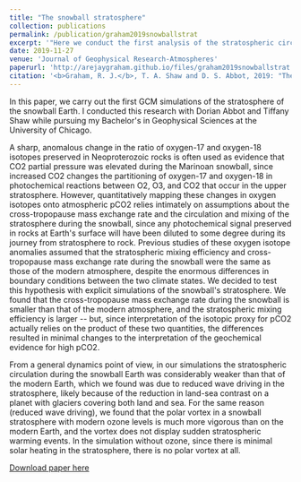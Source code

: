 ```yaml
---
title: "The snowball stratosphere"
collection: publications
permalink: /publication/graham2019snowballstrat
excerpt: '"Here we conduct the first analysis of the stratospheric circulation of the Snowball Earth using ECHAM6 general circulation model simulations. In order to understand the factors contributing to the stratospheric circulation, we extend the Statistical Transformed Eulerian Mean framework. We find that the stratosphere during a snowball with prescribed modern ozone levels exhibits a weaker meridional overturning circulation, reduced wave activity, and stronger zonal jets and is extremely cold relative to modern conditions. Notably, the snowball stratosphere displays no sudden stratospheric warmings. Without ozone, the stratosphere displays a complete lack of polar vortex and even colder temperatures. We also explicitly quantify for the first time the cross‐tropopause mass exchange rate and stratospheric mixing efficiency during the snowball and show that our values do not change the constraints on CO2 inferred from geochemical proxies during the Marinoan glaciation (ca. 635 Ma), unless the O2 concentration during the snowball was orders of magnitude less than the CO2 concentration."'
date: 2019-11-27
venue: 'Journal of Geophysical Research-Atmospheres'
paperurl: 'http://arejaygraham.github.io/files/graham2019snowballstrat.pdf'
citation: '<b>Graham, R. J.</b>, T. A. Shaw and D. S. Abbot, 2019: "The snowball stratosphere", <i>Journal of Geophysical Research: Atmospheres</i>, 10.1029/2019JD031361.'
---
```

In this paper, we carry out the first GCM simulations of the stratosphere of the snowball Earth. I conducted this research with Dorian Abbot and Tiffany Shaw while pursuing my Bachelor's in Geophysical Sciences at the University of Chicago. 

A sharp, anomalous change in the ratio of oxygen-17 and oxygen-18 isotopes preserved in Neoproterozoic rocks is often used as evidence that CO2 partial pressure was elevated during the Marinoan snowball, since increased CO2 changes the partitioning of oxygen-17 and oxygen-18 in photochemical reactions between O2, O3, and CO2 that occur in the upper stratosphere. However, quantitatively mapping these changes in oxygen isotopes onto atmospheric pCO2 relies intimately on assumptions about the cross-tropopause mass exchange rate and the circulation and mixing of the stratosphere during the snowball, since any photochemical signal preserved in rocks at Earth's surface will have been diluted to some degree during its journey from stratosphere to rock. Previous studies of these oxygen isotope anomalies assumed that the stratospheric mixing efficiency and cross-tropopause mass exchange rate during the snowball were the same as those of the modern atmosphere, despite the enormous differences in boundary conditions between the two climate states. We decided to test this hypothesis with explicit simulations of the snowball's stratosphere. We found that the cross-tropopause mass exchange rate during the snowball is smaller than that of the modern atmosphere, and the stratospheric mixing efficiency is larger -- but, since interpretation of the isotopic proxy for pCO2 actually relies on the product of these two quantities, the differences resulted in minimal changes to the interpretation of the geochemical evidence for high pCO2. 

From a general dynamics point of view, in our simulations the stratospheric circulation during the snowball Earth was considerably weaker than that of the modern Earth, which we found was due to reduced wave driving in the stratosphere, likely because of the reduction in land-sea contrast on a planet with glaciers covering both land and sea. For the same reason (reduced wave driving), we found that the polar vortex in a snowball stratosphere with modern ozone levels is much more vigorous than on the modern Earth, and the vortex does not display sudden stratospheric warming events. In the simulation without ozone, since there is minimal solar heating in the stratosphere, there is no polar vortex at all. 


[Download paper here](http://arejaygraham.github.io/files/graham2019snowballstrat.pdf)

